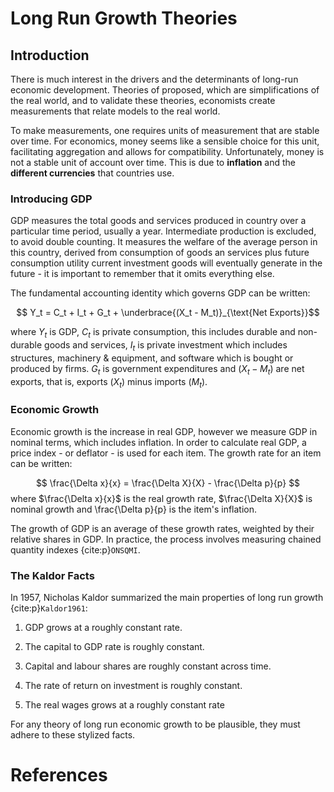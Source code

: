 # Long Run Growth Theories

## Introduction

There is much interest in the drivers and the determinants of long-run economic development. Theories of proposed, which are simplifications of the real world, and to validate these theories, economists create measurements that relate models to the real world.

To make measurements, one requires units of measurement that are stable over time. For economics, money seems like a sensible choice for this unit, facilitating aggregation and allows for compatibility. Unfortunately, money is not a stable unit of account over time. This is due to __inflation__ and the __different currencies__ that countries use.

### Introducing GDP

GDP measures the total goods and services produced in country over a particular time period, usually a year. Intermediate production is excluded, to avoid double counting. It measures the welfare of the average person in this country, derived from consumption of goods an services plus future consumption utility current investment goods will
eventually generate in the future - it is important to remember that it omits everything else. 

The fundamental accounting identity which governs GDP can be written:

$$ Y_t = C_t + I_t + G_t + \underbrace{(X_t - M_t)}_{\text{Net Exports}}$$

where $Y_t$ is GDP, $C_t$ is private consumption, this includes durable and non-durable goods and services, $I_t$ is private investment which includes structures, machinery & equipment, and software which is bought or produced by firms. $G_t$ is government expenditures and $(X_t - M_t)$ are net exports, that is, exports ($X_t$) minus imports ($M_t$).

### Economic Growth

Economic growth is the increase in real GDP, however we measure GDP in nominal terms, which includes inflation. In order to calculate real GDP, a price index - or deflator - is used for each item. The growth rate for an item can be written:

$$ \frac{\Delta x}{x} = \frac{\Delta X}{X} - \frac{\Delta p}{p} $$
where $\frac{\Delta x}{x}$ is the real growth rate, $\frac{\Delta X}{X}$ is nominal growth and \frac{\Delta p}{p} is the item's inflation.

The growth of GDP is an average of these growth rates, weighted by their relative shares in GDP. In practice, the process involves measuring chained quantity indexes {cite:p}`ONSQMI`.


### The Kaldor Facts

In 1957, Nicholas Kaldor summarized the main properties of long run growth {cite:p}`Kaldor1961`:

1. GDP grows at a roughly constant rate.

2. The capital to GDP rate is roughly constant.

3. Capital and labour shares are roughly constant across time.

4. The rate of return on investment is roughly constant.

5. The real wages grows at a roughly constant rate

For any theory of long run economic growth to be plausible, they must adhere to these stylized facts.


# References
<!-- ## The Neoclassical Growth Model -->
```{bibliography} ../../zreferences.bib
```